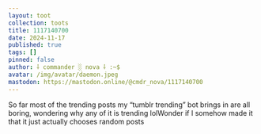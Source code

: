 ```yaml
---
layout: toot
collection: toots
title: 1117140700
date: 2024-11-17
published: true
tags: []
pinned: false
author: ⸸ commander ░ nova ⸸ :~$
avatar: /img/avatar/daemon.jpeg
mastodon: https://mastodon.online/@cmdr_nova/1117140700
---
```


So far most of the trending posts my “tumblr trending” bot brings in are all boring, wondering why any of it is trending lolWonder if I somehow made it that it just actually chooses random posts
